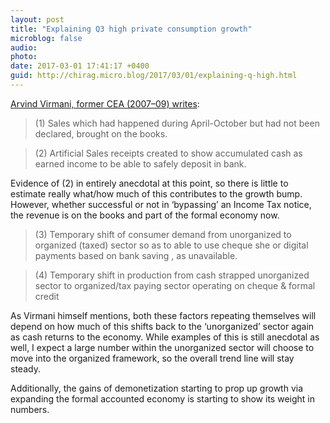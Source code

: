 ```yaml
---
layout: post
title: "Explaining Q3 high private consumption growth"
microblog: false
audio: 
photo: 
date: 2017-03-01 17:41:17 +0400
guid: http://chirag.micro.blog/2017/03/01/explaining-q-high.html
---
```

<p><a href="https://www.facebook.com/arvindvirmani2/posts/736804226486834" target="_blank">Arvind Virmani, former CEA (2007–09) writes</a>:</p>
<blockquote>(1) Sales which had happened during April-October but had not been declared, brought on the books.</blockquote>
<blockquote>(2) Artificial Sales receipts created to show accumulated cash as earned income to be able to safely deposit in bank.</blockquote>
<p>Evidence of (2) in entirely anecdotal at this point, so there is little to estimate really what/how much of this contributes to the growth bump. However, whether successful or not in ‘bypassing’ an Income Tax notice, the revenue is on the books and part of the formal economy now.</p>
<blockquote>(3) Temporary shift of consumer demand from unorganized to organized (taxed) sector so as to able to use cheque she or digital payments based on bank saving , as unavailable.</blockquote>
<blockquote>(4) Temporary shift in production from cash strapped unorganized sector to organized/tax paying sector operating on cheque &amp; formal credit</blockquote>
<p>As Virmani himself mentions, both these factors repeating themselves will depend on how much of this shifts back to the ‘unorganized’ sector again as cash returns to the economy. While examples of this is still anecdotal as well, I expect a large number within the unorganized sector will choose to move into the organized framework, so the overall trend line will stay steady.</p>
<p>Additionally, the gains of demonetization starting to prop up growth via expanding the formal accounted economy is starting to show its weight in numbers.</p>
